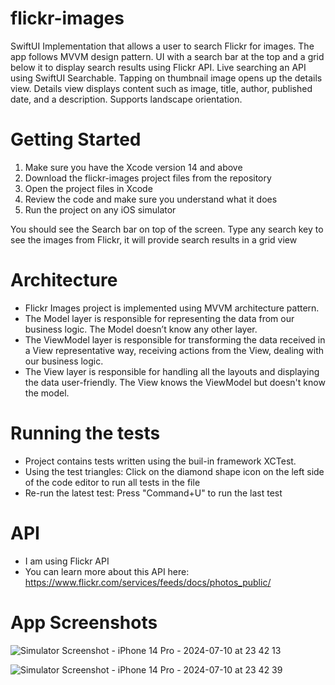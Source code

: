 # flickr-images
SwiftUI Implementation that allows a user to search Flickr for images.
The app follows MVVM design pattern. 
UI with a search bar at the top and a grid below it to display search results using Flickr API.
Live searching an API using SwiftUI Searchable.
Tapping on thumbnail image opens up the details view. Details view displays content such as image, title, author, published date, and a description. Supports landscape orientation.

# Getting Started
1. Make sure you have the Xcode version 14 and above
2. Download the flickr-images project files from the repository
3. Open the project files in Xcode
4. Review the code and make sure you understand what it does
5. Run the project on any iOS simulator

You should see the Search bar on top of the screen. Type any search key to see the images from Flickr, it will provide search results in a grid view

# Architecture
* Flickr Images project is implemented using MVVM architecture pattern.
* The Model layer is responsible for representing the data from our business logic. The Model doesn’t know any other layer.
* The ViewModel layer is responsible for transforming the data received in a View representative way, receiving actions from the View, dealing with our business logic.
* The View layer is responsible for handling all the layouts and displaying the data user-friendly. The View knows the ViewModel but doesn't know the model.

# Running the tests
* Project contains tests written using the buil-in framework XCTest.
* Using the test triangles: Click on the diamond shape icon on the left side of the code editor to run all tests in the file
* Re-run the latest test: Press "Command+U" to run the last test

# API
* I am using Flickr API
* You can learn more about this API here: https://www.flickr.com/services/feeds/docs/photos_public/

# App Screenshots

![Simulator Screenshot - iPhone 14 Pro - 2024-07-10 at 23 42 13](https://github.com/abhikhapre/flickr-images/assets/28908185/30caa049-ea52-4fca-9af7-c2681a05f28f)

![Simulator Screenshot - iPhone 14 Pro - 2024-07-10 at 23 42 39](https://github.com/abhikhapre/flickr-images/assets/28908185/7413cf6b-2855-414d-8666-bfea4bb5d3fe)
